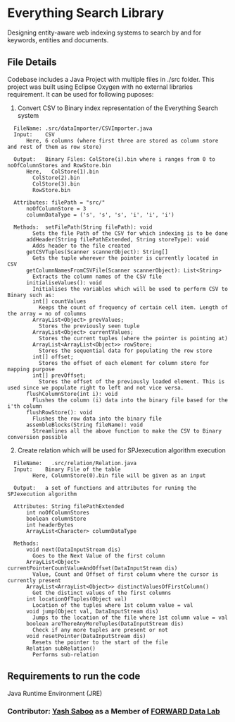 # Everything Search Library
Designing entity-aware web indexing systems to search by and for keywords, entities and documents.

## File Details
Codebase includes a Java Project with multiple files in ./src folder. This project was built using Eclipse Oxygen with no external libraries requirement. It can be used for following puposes:

1. Convert CSV to Binary index representation of the Everything Search system
```
  FileName: .src/dataImporter/CSVImporter.java
  Input:    CSV
      Here, 6 columns (where first three are stored as column store and rest of them as row store)
  
  Output:   Binary Files: ColStore(i).bin where i ranges from 0 to noOfColumnStores and RowStore.bin
      Here,   ColStore(1).bin
        ColStore(2).bin
        ColStore(3).bin
        RowStore.bin
            
  Attributes: filePath = "src/"
      noOfColumnStore = 3
      columnDataType = ('s', 's', 's', 'i', 'i', 'i')

  Methods:  setFilePath(String filePath): void
        Sets the file Path of the CSV for which indexing is to be done
      addHeader(String filePathExtended, String storeType): void
        Adds header to the file created
      getCSVTuples(Scanner scannerObject): String[]
        Gets the tuple wherever the pointer is currently located in CSV
      getColumnNamesFromCSVFile(Scanner scannerObject): List<String>
        Extracts the column names of the CSV file
      initialiseValues(): void
        Initialises the variables which will be used to perform CSV to Binary such as:
        int[] countValues
          Keeps the count of frequency of certain cell item. Length of the array = no of columns
        ArrayList<Object> prevValues;
          Stores the previously seen tuple
        ArrayList<Object> currentValues;
          Stores the current tuples (where the pointer is pointing at)
        ArrayList<ArrayList<Object>> rowStore;
          Stores the sequential data for populating the row store
        int[] offset;
          Stores the offset of each element for column store for mapping purpose
        int[] prevOffset;
          Stores the offset of the previously loaded element. This is used since we populate right to left and not vice versa.
      flushColumnStore(int i): void
        Flushes the column (i) data into the binary file based for the i'th column
      flushRowStore(): void
        Flushes the row data into the binary file
      assembleBlocks(String fileName): void
        Streamlines all the above function to make the CSV to Binary conversion possible
```
2. Create relation which will be used for SPJexecution algorithm execution
```
  FileName:   .src/relation/Relation.java
  Input:    Binary File of the table
        Here, ColumnStore(0).bin file will be given as an input

  Output:   a set of functions and attributes for runing the SPJexecution algorithm

  Attributes: String filePathExtended
      int noOfColumnStores
      boolean columnStore
      int headerBytes
      ArrayList<Character> columnDataType

  Methods:
      void next(DataInputStream dis)
        Goes to the Next Value of the first column
      ArrayList<Object> currentPointerCountValueAndOffset(DataInputStream dis)
        Value, Count and Offset of first column where the cursor is currently present
      ArrayList<ArrayList<Object>> distinctValuesOfFirstColumn()
        Get the distinct values of the first columns
      int locationOfTuples(Object val)
        Location of the tuples where 1st column value = val
      void jump(Object val, DataInputStream dis)
        Jumps to the location of the file where 1st column value = val
      boolean areThereAnyMoreTuples(DataInputStream dis)
        Check if any more tuples are present or not
      void resetPointer(DataInputStream dis)
        Resets the pointer to the start of the file
      Relation subRelation()
        Performs sub-relation
```

## Requirements to run the code
Java Runtime Environment (JRE)

### Contributor: [Yash Saboo](https://github.com/yashsaboo) as a Member of [FORWARD Data Lab](http://www.forwarddatalab.org/)
